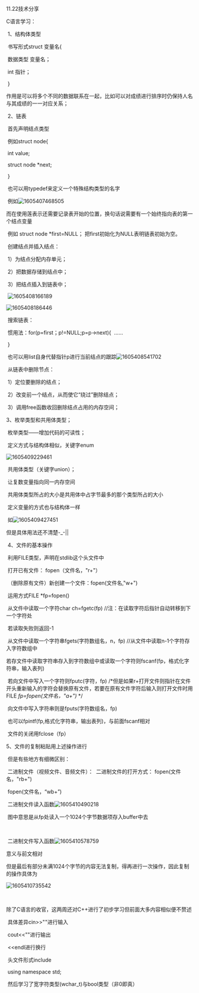 11.22技术分享

C语言学习：

​	1、结构体类型

​		书写形式struct   变量名{

​								数据类型   变量名；

​								int    指针；

​								}

作用是可以将多个不同的数据联系在一起，比如可以对成绩进行排序时仍保持人名与其成绩的一一对应关系；

​	2、链表

​	首先声明结点类型

​		例如struct node{	

​					int    value;

​					struct   node   *next;

​				}

​	也可以用typedef来定义一个特殊结构类型的名字

​		例如![1605407468505](C:\Users\26925\AppData\Roaming\Typora\typora-user-images\1605407468505.png)

​		而在使用莲表示还需要记录表开始的位置，换句话说需要有一个始终指向表的第一个结点变量

​		例如   struct node *first=NULL；		把first初始化为NULL表明链表初始为空。

​	创建结点并插入结点：

​		1）为结点分配内存单元；

​		2）把数据存储到结点中；

​		3）把结点插入到链表中；

​	![1605408166189](C:\Users\26925\AppData\Roaming\Typora\typora-user-images\1605408166189.png)

![1605408186446](C:\Users\26925\AppData\Roaming\Typora\typora-user-images\1605408186446.png)

​	搜索链表：	

​		惯用法：for(p=first；p!=NULL;p=p->next){
​							……

​						}

​		也可以用list自身代替指针p进行当前结点的跟踪![1605408541702](C:\Users\26925\AppData\Roaming\Typora\typora-user-images\1605408541702.png)

​	从链表中删除节点：

​		1）定位要删除的结点；

​		2）改变前一个结点，从而使它“绕过”删除结点；

​		3）调用free函数收回删除结点占用的内存空间；

3、枚举类型和共用体类型；

​		枚举类型——增加代码的可读性；

​		定义方式与结构体相似，关键字enum

![1605409229461](C:\Users\26925\AppData\Roaming\Typora\typora-user-images\1605409229461.png)

​		共用体类型（关键字union）；

​			让复数变量指向同一内存空间

​			共用体类型所占的大小是共用体中占字节最多的那个类型所占的大小

​			定义变量的方式也与结构体一样

​			如![1605409427451](C:\Users\26925\AppData\Roaming\Typora\typora-user-images\1605409427451.png)

但是具体用法还不清楚-_-||

​	4、文件的基本操作

​	利用FILE类型，声明在stdlib这个头文件中

​		打开已有文件：   fopen（文件名，"r+"）

​	（删除原有文件）新创建一个文件：fopen(文件名,"w+")

​	运用方式FILE *fp=fopen()

​		从文件中读取一个字符char ch=fgetc(fp)		//注：在读取字符后指针自动转移到下一个字符处

​	若读取失败则返回-1

​	从文件中读取一个字符串fgets(字符数组名，n，fp)      //从文件中读取n-1个字符存入字符数组中

​	若存文件中读取字符串存入到字符数组中或读取一个字符则fscanf(fp，格式化字符串，输入表列)

​	若向文件中写入一个字符则fputc(字符，fp)   /*但是如果r+打开文件则指针在文件开头重新输入的字符会替换原有文件，若要在原有文件字符后输入则打开文件时用FILE *fp=fopen(文件名，"a+")* */

​    向文件中写入字符串则是fputs(字符数组名，fp)

​	也可以fpintf(fp,格式化字符串，输出表列)，与前面fscanf相对

​	文件的关闭用fclose（fp）

5、文件的复制粘贴用上述操作进行

​	但是有些地方有细微区别：

​			二进制文件（视频文件、音频文件）：
​						二进制文件的打开方式：
​									fopen(文件名，"rb+")

​									fopen(文件名，“wb+”)

​				二进制文件读入函数![1605410490218](C:\Users\26925\AppData\Roaming\Typora\typora-user-images\1605410490218.png)

​					图中意思是从fp处读入一个1024个字节数据项存入buffer中去

​				

​							二进制文件写入函数![1605410578759](C:\Users\26925\AppData\Roaming\Typora\typora-user-images\1605410578759.png)

意义与前文相对

但是最后有部分未满1024个字节的内容无法复制，得再进行一次操作，因此复制的操作具体为

![1605410735542](C:\Users\26925\AppData\Roaming\Typora\typora-user-images\1605410735542.png)

​		



除了C语言的收官，这两周还对C++进行了初步学习但前面大多内容相似便不赘述

​		具体差异cin>>""进行输入

​						cout<<""进行输出

​						<<endl进行换行

​						头文件形式include<iostream>

​											using namespace std;

​		然后学习了宽字符类型(wchar_t)与bool类型（非0即真）

